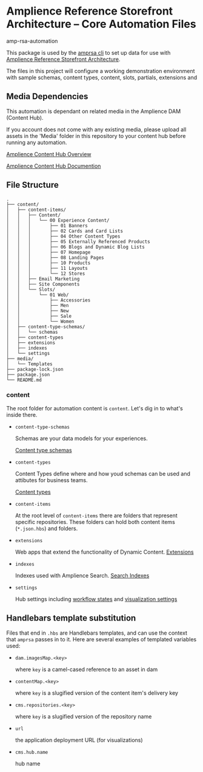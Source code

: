# Amplience Reference Storefront Architecture – Core Automation Files

amp-rsa-automation

This package is used by the [amprsa cli](https://github.com/amp-nova/amp-rsa-cli) to set up data for use with [Amplience Reference Storefront Architecture](https://github.com/amp-nova/amp-rsa-core).

<!--
TODO: Update references to Amplience Github (https://github.com/amplience/amp-rsa-core)
-->

The files in this project will configure a working demonstration environment with sample schemas, content types, content, slots, partials, extensions and

## Media Dependencies
This automation is dependant on related media in the Amplience DAM (Content Hub).

If you account does not come with any existing media, please upload all assets in the 'Media' folder in this repository to your content hub before running any automation.

[Amplience Content Hub Overview](https://amplience.com/products-services/content-hub/)

[Amplience Content Hub Documention](https://amplience.com/docs/contenthub.html)


## File Structure

```
.
├── content/
│   ├── content-items/
│   │   ├── Content/
│   │   │   └── 00 Experience Content/
│   │   │       ├── 01 Banners
│   │   │       ├── 02 Cards and Card Lists
│   │   │       ├── 04 Other Content Types
│   │   │       ├── 05 Externally Referenced Products
│   │   │       ├── 06 Blogs and Dynamic Blog Lists
│   │   │       ├── 07 Homepage
│   │   │       ├── 08 Landing Pages
│   │   │       ├── 10 Products
│   │   │       ├── 11 Layouts
│   │   │       └── 12 Stores
│   │   ├── Email Marketing
│   │   ├── Site Components
│   │   └── Slots/
│   │       └── 01 Web/
│   │           ├── Accessories
│   │           ├── Men
│   │           ├── New
│   │           ├── Sale
│   │           └── Women
│   ├── content-type-schemas/
│   │   └── schemas
│   ├── content-types
│   ├── extensions
│   ├── indexes
│   └── settings
├── media/
│   └── Templates
├── package-lock.json
├── package.json
└── README.md
```

### content

The root folder for automation content is `content`.  Let's dig in to what's inside there.
- `content-type-schemas`

    Schemas are your data models for your experiences.

    [Content type schemas](https://amplience.com/docs/integration/contenttypes.html)

- `content-types`

    Content Types define where and how youd schemas can be used and attibutes for business teams.

    [Content types](https://amplience.com/docs/glossary.html#content-type)

- `content-items`

    At the root level of `content-items` there are folders that represent specific repositories.  These folders can hold both content items (`*.json.hbs`) and folders.

- `extensions`

    Web apps that extend the functionality of Dynamic Content.  [Extensions](https://amplience.com/docs/development/extensions.html)

- `indexes`

    Indexes used with Amplience Search.  [Search Indexes](https://amplience.com/docs/development/search-indexes/readme.html)

- `settings`

    Hub settings including [workflow states](https://amplience.com/docs/production/workflow.html#workflow) and [visualization settings](https://amplience.com/docs/production/visualizations.html#visualizations)

## Handlebars template substitution

Files that end in `.hbs` are Handlebars templates, and can use the context that `amprsa` passes in to it. Here are several examples of templated variables used:

- `dam.imagesMap.<key>`

    where `key` is a camel-cased reference to an asset in dam

- `contentMap.<key>`

    where `key` is a slugified version of the content item's delivery key

- `cms.repositories.<key>`

    where `key` is a slugified version of the repository name

- `url`

    the application deployment URL (for visualizations)

- `cms.hub.name`

    hub name
